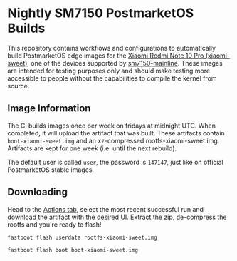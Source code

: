 # Nightly SM7150 PostmarketOS Builds

This repository contains workflows and configurations to automatically build PostmarketOS edge images for the [Xiaomi Redmi Note 10 Pro (xiaomi-sweet)](https://wiki.postmarketos.org/wiki/Xiaomi_Redmi_Note_10_Pro_(xiaomi-sweet)), one of the devices supported by [sm7150-mainline](https://github.com/sm7150-mainline). These images are intended for testing purposes only and should make testing more accessible to people without the capabilities to compile the kernel from source.

## Image Information

The CI builds images once per week on fridays at midnight UTC. When completed, it will upload the artifact that was built. These artifacts contain `boot-xiaomi-sweet.img` and an xz-compressed rootfs-xiaomi-sweet.img. Artifacts are kept for one week (i.e. until the next rebuild).

The default user is called `user`, the password is `147147`, just like on official PostmarketOS stable images.

## Downloading

Head to the [Actions tab](https://github.com/Kanishka-Developer/nightly-builds/actions), select the most recent successful run and download the artifact with the desired UI. Extract the zip, de-compress the rootfs and you're ready to flash!

`fastboot flash userdata rootfs-xiaomi-sweet.img`

`fastboot flash boot boot-xiaomi-sweet.img`